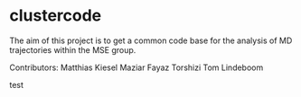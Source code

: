 # clustercode
The aim of this project is to get a common code base for the analysis of MD trajectories within the MSE group.

Contributors:
Matthias Kiesel
Maziar Fayaz Torshizi 
Tom Lindeboom

test

